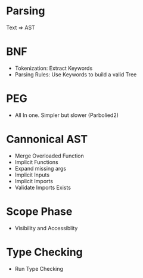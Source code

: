 # Parsing

Text => AST

# BNF

- Tokenization: Extract Keywords
- Parsing Rules: Use Keywords to build a valid Tree

# PEG

- All In one. Simpler but slower (Parbolied2)


# Cannonical AST

- Merge Overloaded Function
- Implicit Functions
- Expand missing args
- Implicit Inputs 
- Implicit Imports
- Validate Imports Exists

# Scope Phase

- Visibility and Accessiblity

# Type Checking 

- Run Type Checking
